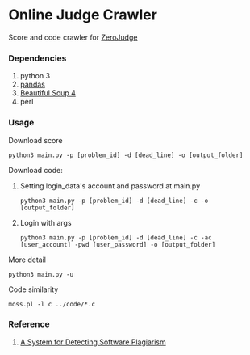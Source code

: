 # Online Judge Crawler
Score and code crawler for [ZeroJudge](http://judge.nccucs.org/)

### Dependencies
1. python 3
3. [pandas](http://pandas.pydata.org/)
4. [Beautiful Soup 4](https://www.crummy.com/software/BeautifulSoup/bs4/doc/)
5. perl

### Usage
Download score
```
python3 main.py -p [problem_id] -d [dead_line] -o [output_folder]
```

Download code:
1. Setting login_data's account and password at main.py
    ```
    python3 main.py -p [problem_id] -d [dead_line] -c -o [output_folder]
    ```
2. Login with args
    ```
    python3 main.py -p [problem_id] -d [dead_line] -c -ac [user_account] -pwd [user_password] -o [output_folder]
    ```

More detail
```
python3 main.py -u
```

Code similarity
```
moss.pl -l c ../code/*.c
```

### Reference
1. [A System for Detecting Software Plagiarism](http://theory.stanford.edu/~aiken/moss/)
